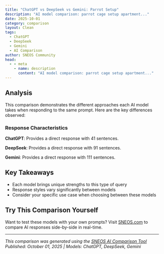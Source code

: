 ```yaml
---
title: "ChatGPT vs DeepSeek vs Gemini: Parrot Setup"
description: "AI model comparison: parrot cage setup apartment..."
date: 2025-10-01
category: comparison
layout: Clean
tags:
  - ChatGPT
  - DeepSeek
  - Gemini
  - AI Comparison
author: SNEOS Community
head:
  - - meta
    - name: description
      content: "AI model comparison: parrot cage setup apartment..."
---
```


<ChatComparison
  title="ChatGPT vs DeepSeek vs Gemini: Parrot Setup"
  prompt="parrot cage setup apartment"
  :responses='{
    "ChatGPT": "Setting up a parrot cage in an apartment requires careful planning to ensure your bird\u2019s comfort, safety, and mental stimulation while also respecting your living space and neighbors. Here\u2019s a comprehensive guide to help you:\n\n### 1. **Choose the Right Cage**\n- **Size:** Select a cage that\u2019s large enough for your parrot to move freely, stretch wings, and play. Larger species like African Greys or Macaws need bigger cages (at least 24\u201D x 36\u201D x 48\u201D), while smaller birds like Budgies or Conures can be comfortable in smaller ones.\n- **Bar spacing:** Ensure bar spacing is appropriate for your bird\u2019s size to prevent escape or injury (e.g., 1/2\u201D to 3/4\u201D for smaller parrots, larger for big parrots).\n- **Material:** Stainless steel cages are durable and non-toxic. Avoid cages with lead or zinc, which are toxic to birds.\n\n### 2. **Cage Placement**\n- **Quiet yet social spot:** Place the cage in a part of the apartment where the bird can interact with the household but isn\u2019t overwhelmed by constant noise or foot traffic.\n- **Away from drafts \u0026 direct sunlight:** Parrots are sensitive to temperature changes and drafts; avoid placing the cage near windows, heaters, or air conditioners.\n- **Eye level:** Position the cage at or slightly above eye level to help your parrot feel secure.\n- **Consider neighbors:** Keep noise levels in mind since parrots can be loud; placing the cage away from shared walls may help reduce disturbances.\n\n### 3. **Perches and Toys**\n- **Variety of perches:** Use natural wood perches of different diameters to promote foot health.\n- **Toys:** Include toys to prevent boredom - chew toys, swings, bells, puzzles. Rotate toys regularly to maintain interest.\n- **Foraging opportunities:** Incorporate foraging toys to stimulate natural behaviors.\n  \n### 4. **Feeding Area**\n- Provide food and water dishes that are easy to clean and secure to the cage to prevent spills.\n- Keep fresh water available at all times, and clean dishes daily.\n- Provide a balanced diet that includes pellets, fresh fruits, vegetables, and occasional treats.\n\n### 5. **Cage Liners and Cleaning**\n- Use bird-safe liners or newspaper at the bottom of the cage.\n- Clean the cage regularly (daily spot cleaning and weekly deep cleaning) to maintain hygiene and prevent odors.\n\n### 6. **Environmental Enrichment**\n- Spend quality time interacting with your parrot daily.\n- Provide opportunities for supervised out-of-cage time.\n- Maintain consistent routine and lighting to regulate sleep cycles.\n\n### 7. **Safety Tips**\n- Avoid placing cage in the kitchen to prevent exposure to harmful fumes.\n- Keep toxic plants, fumes, and hazardous items away from the bird.\n- Ensure the cage door is secure to prevent escapes.\n\n---\n\n### Example Setup in an Apartment\n\n- **Cage:** Large stainless steel cage with 3/4\u0022 bar spacing.\n- **Location:** Living room corner away from direct sun and draft, elevated on a sturdy stand.\n- **Accessories:** Multiple natural wood perches, a variety of foraging and chew toys, a swing.\n- **Feeding:** Two stainless steel dishes for water and pellets; occasional fresh foods offered on a separate dish.\n- **Cleaning:** Newspaper liner changed daily; cage deep cleaned weekly.\n- **Routine:** Parrot gets 2 hours out-of-cage social time and play daily.\n\n---\n\nIf you let me know your parrot species or apartment size, I can tailor advice further!",
    "DeepSeek": "Of course! Setting up a happy and healthy parrot cage in an apartment is all about balancing your bird\u0027s needs with the realities of shared living spaces. The key goals are **enrichment, safety, and noise/mess management.**\n\nHere is a comprehensive guide to setting up the perfect parrot cage for an apartment.\n\n---\n\n### 1. Choosing the Right Cage: The Foundation\n\nThis is your most important purchase. Don\u0027t skimp here.\n\n*   **Size:** **Get the largest cage you can possibly afford and fit.** The bird must be able to fully stretch its wings and flap without hitting the sides. A good minimum for a medium parrot (like a Conure or Quaker) is **24\u0022W x 24\u0022D x 30\u0022H**. Bigger is always better.\n*   **Bar Spacing:** Crucial for safety. The bar spacing must be appropriate for your species so they can\u0027t get their head stuck.\n    *   Small Birds (Budgies, Parrotlets): 1/2 inch\n    *   Medium Birds (Conures, Cockatiels): 5/8 to 3/4 inch\n    *   Large Birds (African Greys, Amazons): 3/4 to 1 inch\n*   **Shape:** Go for **wide, not tall**. Parrots fly horizontally, not straight up and down. A long, wide cage is better than a narrow, tall one.\n*   **Style:** A **play top cage** (with a built-in gym on top) is fantastic. It gives your bird a designated \u0022out-of-cage\u0022 area that\u0027s easy to clean under.\n*   **Material:** Powder-coated steel is standard, safe, and durable.\n\n---\n\n### 2. Cage Placement: Location is Everything\n\nWhere you put the cage in your apartment is critical for your bird\u0027s well-being and your neighbor\u0027s sanity.\n\n*   **The Social Hub:** Place the cage in or adjacent to the main living area (e.g., against a wall in the living room). Birds are flock animals and need to feel part of the family. Isolating them in a spare room leads to boredom, screaming, and depression.\n*   **Against a Wall:** Position the cage so the back is against a wall. This makes the bird feel more secure.\n*   **Avoid Direct Windows:** Constant direct sunlight can overheat the cage, and seeing outdoor birds can cause stress. A view of a window from the side of the cage is fine.\n*   **Draft-Free Zone:** Keep away from air conditioning vents, frequently opened doors, and drafty windows.\n*   **Consider the Noise Factor:** If you share walls, try to place the cage on an **interior wall** rather than a wall you share with a neighbor. This can help dampen morning and evening vocalizations.\n\n---\n\n### 3. Interior Setup: Creating a Parrot Paradise\n\nThis is where you turn the cage from a box into a home.\n\n#### **The \u0022Must-Haves\u0022:**\n\n*   **Perches:** **Variety is key!** Do not use only the dowel perches that come with the cage.\n    *   **Natural Wood Branches:** Different diameters (from 1/2\u0022 to 1.5\u0022) are essential for foot health. Manzanita, dragonwood, and java wood are great. (Ensure they are bird-safe and pesticide-free).\n    *   **A Cement or Sandy Perch:** Placed near the highest perch, it helps naturally file down nails and beaks.\n    *   **A Rope Perch:** Great for comfort and flexibility, but monitor for fraying.\n    *   Place perches so the bird\u0027s tail doesn\u0027t hit the cage walls and so they can easily move between them without hitting toys.\n*   **Food and Water Bowls:** Use stainless steel\u2014they are easy to clean and don\u0027t harbor bacteria. Have at least two for food (one for pellets, one for fresh chop) and one for water.\n*   **The \u0022Cage Protector\u0022 Layer:** Place a layer of **wrapping paper** or other blank paper on the bottom grate *underneath* the main substrate. This catches the bulk of the droppings and discarded food, making deep cleans much easier. You just roll it up and replace it.\n\n#### **Substrate \u0026 Liners:**\n\n*   **Bottom Tray Liner:** The easiest and most apartment-friendly option is to use **plain newspaper**, **butcher paper**, or **paper pellets** designed for bird cages. **Avoid** corn cob, walnut shell, or cat litter, as these can be dangerous if ingested and can grow mold.\n*   **Change it daily** to control dust and dander.\n\n---\n\n### 4. Enrichment \u0026 Toys: The Key to a Quiet(er) Bird\n\nA busy, stimulated bird is a quieter and happier bird. Boredom is the #1 cause of screaming and feather plucking.\n\n*   **The Toy Types:** Provide a mix of these inside the cage and on the play top:\n    *   **Shredding Toys:** Made of paper, cardboard, sola wood, balsa. (Essential for destroying!).\n    *   **Foraging Toys:** Make your bird work for its food. Hide treats in puzzle boxes, foraging wheels, or just wadded-up paper.\n    *   **Noise-Making Toys:** Bells, rattles. (Be sure the bell is a safe, clapper-less style).\n    *   **Wood Chew Toys:** For beaks and jaws.\n*   **Rotation is Key:** Don\u0027t clutter the cage. Have 4-5 toys in the cage at a time and a \u0022toy box\u0022 stash. Rotate 1-2 toys every week to keep things novel and interesting.\n\n---\n\n### 5. Apartment-Specific Considerations: Be a Good Neighbor\n\n*   **Mess Containment:**\n    *   Use a **seed guard**, a mesh netting that attaches to the outside of the cage, to catch about 80% of thrown food and hulls.\n    *   Place a **plastic mat** or a cheap **vinyl floor remnant** under the cage and play area. This makes cleanup a simple sweep or vacuum.\n    *   Consider an **air purifier** with a HEPA filter near the cage. It will help with feather dust (common in Cockatiels and African Greys) and dander.\n*   **Noise Management:**\n    *   A well-set-up, happy bird is your best defense against noise complaints.\n    *   **Cover the cage** with a dark, breathable blanket at night to ensure 10-12 hours of quiet, uninterrupted sleep. This also helps prevent early morning squawking.\n    *   Manage your own reactions. If you run to the cage every time they scream, you\u0027ve taught them that screaming gets your attention. Instead, reward quiet behavior with attention and treats.\n\n### **Sample Daily Routine for an Apartment Parrot:**\n\n*   **Morning (Before Work):** Uncover cage, say good morning. Change food and water. Offer fresh \u0022chop\u0022 (veggie mix). Let them out for 15-30 mins of supervised play if you have time.\n*   **While You\u0027re Away:** The cage should be their fun zone. Leave the TV or radio on low volume for background noise. Ensure foraging toys are filled.\n*   **Evening (You\u0027re Home):** This is crucial out-of-cage time! 1-2 hours of supervised play and interaction on a play gym. This burns energy and strengthens your bond.\n*   **Bedtime:** Offer a favorite treat, cover the cage for a quiet, dark night.\n\nBy following this guide, you\u0027ll create a fantastic home for your parrot that respects the boundaries of apartment living. It\u0027s an investment that pays off in a joyful, healthy, and well-behaved feathered friend.",
    "Gemini": "Okay, let\u0027s break down how to set up a parrot cage in an apartment, considering space constraints, noise, and cleanliness.\n\n**I. Choosing the Right Cage**\n\n*   **Size Matters:**\n    *   **Don\u0027t underestimate!** The *bigger* the cage, the better. Parrots need to spread their wings fully, climb, and move around. A cage that\u0027s too small can lead to boredom, stress, and behavioral problems.\n    *   **Minimums (General Guidelines - Adjust Based on Species):**\n        *   **Small parrots** (budgies, cockatiels, parrotlets): 24\u0022 x 24\u0022 x 36\u0022 high. But BIGGER is ALWAYS better.\n        *   **Medium parrots** (conures, smaller amazons, African greys): 30\u0022 x 30\u0022 x 48\u0022 high.\n        *   **Large parrots** (macaws, larger cockatoos, larger amazons): 36\u0022 x 36\u0022 x 60\u0022 high (or even larger).\n    *   **Bar Spacing:**  Crucial for safety.  Bars must be close enough to prevent the bird from getting its head stuck. Match the bar spacing to your bird\u0027s size. Too wide can be dangerous. Too narrow may not be comfortable for larger beaks and feet.\n    *   **Horizontal Bars:** Essential for climbing, which provides exercise and enrichment.\n*   **Shape:**\n    *   **Rectangular or Square:**  These are generally the best shapes. They provide the most usable space for the bird.\n    *   **Avoid Round Cages:** Round cages can disorient birds.\n*   **Material:**\n    *   **Powder-Coated Steel:**  A safe and durable option. Make sure the powder coating is non-toxic and specifically designed for pet use.\n    *   **Stainless Steel:** The best (but most expensive) option. Very durable and easy to clean.\n    *   **Avoid Galvanized Metal:** Can be toxic if ingested.\n*   **Features:**\n    *   **Removable Tray and Grate:** Makes cleaning much easier.\n    *   **Seed Skirt/Guard:** Helps contain mess (a MUST in an apartment!).\n    *   **Multiple Doors:**  Makes access for cleaning and placing food/water easier.\n    *   **Locking Mechanisms:** Parrots are intelligent escape artists.  Secure latches are important!\n    *   **Wheels:** Makes it easier to move the cage for cleaning or rearranging.\n\n**II. Apartment-Friendly Placement**\n\n*   **Light and Location:**\n    *   **Natural Light:** Place the cage near a window (but *not* in direct sunlight, which can overheat the bird). Ensure the bird has a shady area to retreat to if desired.\n    *   **Avoid Drafts:**  Keep the cage away from drafty doors and windows.\n    *   **Social Area:**  Parrots are social creatures. Placing the cage in a room where you spend a lot of time (living room, family room) will help the bird feel included and less isolated.\n    *   **Kitchen Considerations:**  Avoid placing the cage in the kitchen. Cooking fumes (especially from Teflon cookware) can be toxic to birds. Even without Teflon, grease and smoke can be harmful.\n    *   **Bedroom Considerations:** Not ideal if you\u0027re a light sleeper.  Parrots can be noisy in the mornings and evenings. Dust and dander can also be an issue for people with allergies.\n\n*   **Space Optimization:**\n    *   **Corner Placement:**  Can save space and provide a sense of security for the bird.\n    *   **Vertical Space:** Utilize vertical space with tall cages and climbing toys.\n    *   **Consider a Cage Stand:** If your cage doesn\u0027t have a built-in stand, a separate stand can elevate the cage and provide storage underneath.\n\n**III. Setting Up the Inside of the Cage**\n\n*   **Perches:**\n    *   **Variety is Key!** Different perches exercise different foot muscles and prevent arthritis.\n    *   **Natural Wood Perches:**  Offer different textures and diameters.  Safe woods include: apple, pear, willow, birch, maple, and citrus woods.  Avoid cherry, oak, redwood and other toxic woods.\n    *   **Rope Perches:**  Soft and comfortable, but monitor them closely to ensure the bird isn\u0027t chewing and ingesting the fibers. Replace when frayed.\n    *   **Cement or Sand Perches:**  Help keep nails trimmed, but don\u0027t rely on them exclusively.\n    *   **Placement:**  Arrange perches so the bird can easily move around the cage and access food and water. Avoid placing perches directly over food or water bowls.\n\n*   **Food and Water Bowls:**\n    *   **Stainless Steel:**  The most hygienic and durable option.\n    *   **Placement:**  Place food and water bowls away from perches to prevent droppings from contaminating them.\n    *   **Number:**  Provide multiple food bowls, especially if you offer a variety of foods.  Consider one for dry food, one for fresh food, etc.\n    *   **Water:**  Provide fresh, clean water daily.  Consider a sipper bottle in addition to a bowl, especially for messy birds.\n\n*   **Toys:**\n    *   **Essential for Enrichment!** Toys prevent boredom and destructive behavior.\n    *   **Rotation:**  Rotate toys regularly to keep things interesting.\n    *   **Types:**\n        *   **Chew Toys:**  Wooden blocks, cardboard boxes, soft wood toys.\n        *   **Foraging Toys:**  Encourage natural foraging behavior.  Hide treats inside toys.\n        *   **Puzzle Toys:**  Challenge the bird\u0027s intelligence.\n        *   **Bell Toys:**  Some birds love bells, but others can be frightened by them.\n        *   **Foot Toys:**  Small toys that the bird can hold and manipulate with its feet.\n    *   **Safety:**  Choose toys that are made of bird-safe materials and are the appropriate size for your bird.  Inspect toys regularly for damage and replace them as needed.\n\n*   **Cage Bottom:**\n    *   **Newspaper or Paper Towels:**  Easy to replace and allows you to monitor your bird\u0027s droppings for any signs of illness.\n    *   **Butcher Paper:** A thicker, more durable option.\n    *   **Avoid:**  Sandpaper or corncob bedding. They can harbor bacteria and be harmful if ingested.\n\n**IV. Noise Management (Apartment Considerations)**\n\n*   **Soundproofing:**\n    *   **Heavy Curtains:**  Can help absorb sound.\n    *   **Area Rugs:**  Reduce echoes.\n    *   **Acoustic Panels:**  Can be placed on walls to absorb sound (more of an investment).\n*   **Training:**\n    *   **Teach \u0022Quiet\u0022 or \u0022Inside Voice\u0022:**  With positive reinforcement, you can teach your bird to be quieter on cue.\n    *   **Avoid Rewarding Noise:**  Don\u0027t give attention to screaming or excessive vocalizations.\n*   **Schedule:**\n    *   **Regular Bedtime:**  Covering the cage at a consistent bedtime can help regulate the bird\u0027s sleep schedule and reduce morning vocalizations.\n    *   **Provide Enrichment:**  A bored bird is more likely to be noisy.  Ensure your bird has plenty of toys and opportunities for interaction.\n*   **Communicate with Neighbors:**  Let your neighbors know you have a parrot and be open to discussing any concerns they may have.  Consider providing them with earplugs or a small gift as a gesture of goodwill.\n\n**V. Cleanliness (Essential in Apartments!)**\n\n*   **Daily Cleaning:**\n    *   **Wipe down perches and food/water bowls.**\n    *   **Replace cage liner.**\n    *   **Spot clean any messes.**\n*   **Weekly Cleaning:**\n    *   **Wash food and water bowls with hot, soapy water.**\n    *   **Thoroughly clean the cage tray and grate.**\n    *   **Wash or replace soiled toys.**\n*   **Monthly Cleaning:**\n    *   **Disinfect the entire cage with a bird-safe disinfectant.**\n    *   **Deep clean all toys and perches.**\n*   **Vacuum Regularly:**  Vacuum around the cage to remove feathers, dust, and food debris.\n*   **Air Purifier:**  An air purifier with a HEPA filter can help reduce dust and dander in the air.\n\n**VI. Important Considerations**\n\n*   **Apartment Rules and Regulations:**  Check your lease or with your landlord to ensure that parrots are allowed and if there are any restrictions on noise or pet size.\n*   **Bird-Safe Cleaning Products:**  Use only bird-safe cleaning products to avoid exposing your bird to harmful chemicals. White vinegar and water is a good, safe option for general cleaning.\n*   **Vet Care:**  Find an avian veterinarian in your area and schedule regular checkups for your bird.\n*   **Emergency Preparedness:**  Have a plan in place in case of an emergency, such as a fire or natural disaster.  This should include a travel carrier for your bird and essential supplies.\n*   **Research Your Species:** The specific needs and temperament of your parrot species will heavily influence cage size, toy selection and even location within your apartment.\n\nBy following these guidelines, you can create a comfortable, safe, and enriching environment for your parrot in your apartment, while also being a considerate neighbor. Good luck!\n"
  }'
  published-date="17:17"
/>

## Analysis

This comparison demonstrates the different approaches each AI model takes when responding to the same prompt. Here are the key differences observed:

### Response Characteristics

**ChatGPT**: Provides a direct response with 41 sentences. 

**DeepSeek**: Provides a direct response with 91 sentences. 

**Gemini**: Provides a direct response with 111 sentences. 

## Key Takeaways

- Each model brings unique strengths to this type of query
- Response styles vary significantly between models
- Consider your specific use case when choosing between these models

## Try This Comparison Yourself

Want to test these models with your own prompts? Visit [SNEOS.com](https://sneos.com) to compare AI responses side-by-side in real-time.

---

*This comparison was generated using the [SNEOS AI Comparison Tool](https://sneos.com)*
*Published: October 01, 2025 | Models: ChatGPT, DeepSeek, Gemini*
